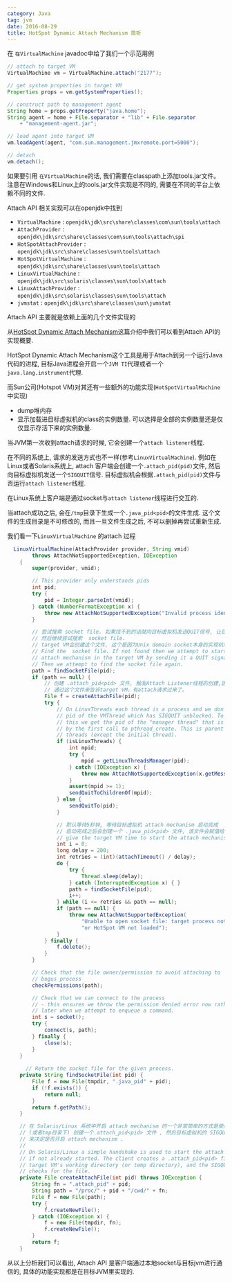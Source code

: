 ```yaml
---
category: Java
tag: jvm
date: 2016-08-29
title: HotSpot Dynamic Attach Mechanism 简析
---
```


在 `在VirtualMachine` javadoc中给了我们一个示范用例
```java
// attach to target VM
VirtualMachine vm = VirtualMachine.attach("2177");

// get system properties in target VM
Properties props = vm.getSystemProperties();

// construct path to management agent
String home = props.getProperty("java.home");
String agent = home + File.separator + "lib" + File.separator
    + "management-agent.jar";

// load agent into target VM
vm.loadAgent(agent, "com.sun.management.jmxremote.port=5000");

// detach
vm.detach();
```
如果要引用 `在VirtualMachine`的话, 我们需要在classpath上添加tools.jar文件。注意在Windows和Linux上的tools.jar文件实现是不同的, 需要在不同的平台上依赖不同的文件.


Attach API 相关实现可以在openjdk中找到
* `VirtualMachine` : `openjdk\jdk\src\share\classes\com\sun\tools\attach`
* `AttachProvider` : `openjdk\jdk\src\share\classes\com\sun\tools\attach\spi`
* `HotSpotAttachProvider` : `openjdk\jdk\src\share\classes\sun\tools\attach`
* `HotSpotVirtualMachine` : `openjdk\jdk\src\share\classes\sun\tools\attach`
* `LinuxVirtualMachine` : `openjdk\jdk\src\solaris\classes\sun\tools\attach`
* `LinuxAttachProvider` : `openjdk\jdk\src\solaris\classes\sun\tools\attach`
* `jvmstat` : `openjdk\jdk\src\share\classes\sun\jvmstat`

Attach API 主要就是依赖上面的几个文件实现的

从[HotSpot Dynamic Attach Mechanism](http://openjdk.java.net/groups/hotspot/docs/Serviceability.html#battach)这篇介绍中我们可以看到Attach API的实现概要.

HotSpot Dynamic Attach Mechanism这个工具是用于Attach到另一个运行Java代码的进程, 目标Java进程会开启一个` JVM TI `代理或者一个`java.lang.instrument`代理.

而Sun公司(Hotspot VM)对其还有一些额外的功能实现(`HotSpotVirtualMachine`中实现)
* dump堆内存
* 显示加载进目标虚拟机的class的实例数量. 可以选择是全部的实例数量还是仅仅显示存活下来的实例数量.

当JVM第一次收到attach请求的时候, 它会创建一个`attach listener`线程. 

在不同的系统上, 请求的发送方式也不一样(参考`LinuxVirtualMachine`). 例如在Linux或者Solaris系统上, attach 客户端会创建一个`.attach_pid(pid)`文件, 然后向目标虚拟机发送一个`SIGQUIT`信号. 目标虚拟机会根据`.attach_pid(pid)`文件与否运行`attach listener`线程. 

在Linux系统上客户端是通过socket与`attach listener`线程进行交互的.

当attach成功之后, 会在`/tmp`目录下生成一个`.java_pid<pid>`的文件生成. 这个文件的生成目录是不可修改的, 而且一旦文件生成之后, 不可以删掉再尝试重新生成.

我们看一下`LinuxVirtualMachine` 的attach 过程
```java
  LinuxVirtualMachine(AttachProvider provider, String vmid)
        throws AttachNotSupportedException, IOException
    {
        super(provider, vmid);

        // This provider only understands pids
        int pid;
        try {
            pid = Integer.parseInt(vmid);
        } catch (NumberFormatException x) {
            throw new AttachNotSupportedException("Invalid process identifier");
        }

        // 尝试搜索 socket file. 如果找不到的话就向目标虚拟机发送QUIT信号, 让目标虚拟机开启 attach mechanism.
        // 然后继续尝试搜索  socket file.
        // target VM会创建这个文件, 这个是因为Unix domain socket本身的实现机制需要去创建一个文件, 通过这个文件来进行IPC
        // Find the  socket file. If not found then we attempt to start the
        // attach mechanism in the target VM by sending it a QUIT signal.
        // Then we attempt to find the socket file again.
        path = findSocketFile(pid);
        if (path == null) {
            // 创建 .attach_pid<pid> 文件, 触发Attach Listener线程的创建,因为SIGQUIT信号不是只有这里发送，
            // 通过这个文件来告诉target VM，有attach请求过来了。
            File f = createAttachFile(pid);
            try {
                // On LinuxThreads each thread is a process and we don't have the
                // pid of the VMThread which has SIGQUIT unblocked. To workaround
                // this we get the pid of the "manager thread" that is created
                // by the first call to pthread_create. This is parent of all
                // threads (except the initial thread).
                if (isLinuxThreads) {
                    int mpid;
                    try {
                        mpid = getLinuxThreadsManager(pid);
                    } catch (IOException x) {
                        throw new AttachNotSupportedException(x.getMessage());
                    }
                    assert(mpid >= 1);
                    sendQuitToChildrenOf(mpid);
                } else {
                    sendQuitTo(pid);
                }

                // 默认等待5秒钟, 等待目标虚拟机 attach mechanism 启动完成
                // 启动完成之后会创建一个 .java_pid<pid> 文件, 该文件会赋值给 path 变量
                // give the target VM time to start the attach mechanism
                int i = 0;
                long delay = 200;
                int retries = (int)(attachTimeout() / delay);
                do {
                    try {
                        Thread.sleep(delay);
                    } catch (InterruptedException x) { }
                    path = findSocketFile(pid);
                    i++;
                } while (i <= retries && path == null);
                if (path == null) {
                    throw new AttachNotSupportedException(
                        "Unable to open socket file: target process not responding " +
                        "or HotSpot VM not loaded");
                }
            } finally {
                f.delete();
            }
        }

        // Check that the file owner/permission to avoid attaching to
        // bogus process
        checkPermissions(path);

        // Check that we can connect to the process
        // - this ensures we throw the permission denied error now rather than
        // later when we attempt to enqueue a command.
        int s = socket();
        try {
            connect(s, path);
        } finally {
            close(s);
        }
    }
	
	  // Return the socket file for the given process.
    private String findSocketFile(int pid) {
        File f = new File(tmpdir, ".java_pid" + pid);
        if (!f.exists()) {
            return null;
        }
        return f.getPath();
    }

    // 在 Solaris/Linux 系统中开启 attach mechanism 的一个非常简单的方式是使用握手的方式. 通过在目标虚拟机的工作目录
    // (或者tmp目录下) 创建一个.attach_pid<pid> 文件 , 然后目标虚拟机的 SIGQUIT 信号处理器通过不断地查询这个文件是否存在
    // 来决定是否开启 attach mechanism .
    //
    // On Solaris/Linux a simple handshake is used to start the attach mechanism
    // if not already started. The client creates a .attach_pid<pid> file in the
    // target VM's working directory (or temp directory), and the SIGQUIT handler
    // checks for the file.
    private File createAttachFile(int pid) throws IOException {
        String fn = ".attach_pid" + pid;
        String path = "/proc/" + pid + "/cwd/" + fn;
        File f = new File(path);
        try {
            f.createNewFile();
        } catch (IOException x) {
            f = new File(tmpdir, fn);
            f.createNewFile();
        }
        return f;
    }
```

从以上分析我们可以看出, Attach API 是客户端通过本地socket与目标jvm进行通信的, 具体的功能实现都是在目标JVM里实现的.